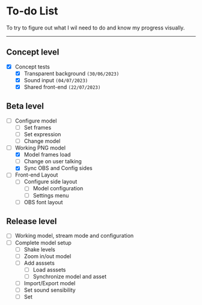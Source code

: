 # To-do List

To try to figure out what I wil need to do and know my progress visually.

***

## Concept level
- [x] Concept tests
    - [x] Transparent background `(30/06/2023)`
    - [x] Sound input `(04/07/2023)`
    - [x] Shared front-end `(22/07/2023)`

## Beta level
- [ ] Configure model
    - [ ] Set frames
    - [ ] Set expression
    - [ ] Change model
- [ ] Working PNG model
    - [x] Model frames load
    - [ ] Change on user talking
    - [x] Sync OBS and Config sides
- [ ] Front-end Layout
    - [ ] Configure side layout
        - [ ] Model configuration
        - [ ] Settings menu
    - [ ] OBS font layout

## Release level
- [ ] Working model, stream mode and configuration
- [ ] Complete model setup
    - [ ] Shake levels
    - [ ] Zoom in/out model
    - [ ] Add asssets
        - [ ] Load asssets
        - [ ] Synchronize model and asset
    - [ ] Import/Export model
    - [ ] Set sound sensibility
    - [ ] Set